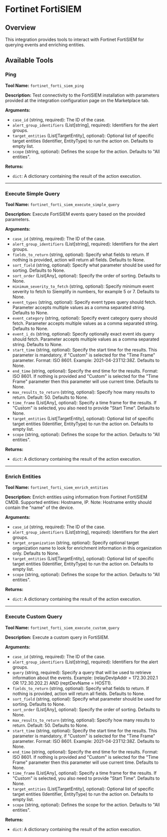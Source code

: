 # Fortinet FortiSIEM

## Overview

This integration provides tools to interact with Fortinet FortiSIEM for querying events and enriching entities.

## Available Tools

### Ping

**Tool Name:** `fortinet_forti_siem_ping`

**Description:** Test connectivity to the FortiSIEM installation with parameters provided at the integration configuration page on the Marketplace tab.

**Arguments:**

*   `case_id` (string, required): The ID of the case.
*   `alert_group_identifiers` (List[string], required): Identifiers for the alert groups.
*   `target_entities` (List[TargetEntity], optional): Optional list of specific target entities (Identifier, EntityType) to run the action on. Defaults to empty list.
*   `scope` (string, optional): Defines the scope for the action. Defaults to "All entities".

**Returns:**

*   `dict`: A dictionary containing the result of the action execution.

---

### Execute Simple Query

**Tool Name:** `fortinet_forti_siem_execute_simple_query`

**Description:** Execute FortiSIEM events query based on the provided parameters.

**Arguments:**

*   `case_id` (string, required): The ID of the case.
*   `alert_group_identifiers` (List[string], required): Identifiers for the alert groups.
*   `fields_to_return` (string, optional): Specify what fields to return. If nothing is provided, action will return all fields. Defaults to None.
*   `sort_field` (string, optional): Specify what parameter should be used for sorting. Defaults to None.
*   `sort_order` (List[Any], optional): Specify the order of sorting. Defaults to None.
*   `minimum_severity_to_fetch` (string, optional): Specify minimum event severity to fetch to Siemplify in numbers, for example 5 or 7. Defaults to None.
*   `event_types` (string, optional): Specify event types query should fetch. Parameter accepts multiple values as a comma separated string. Defaults to None.
*   `event_category` (string, optional): Specify event category query should fetch. Parameter accepts multiple values as a comma separated string. Defaults to None.
*   `event_i_ds` (string, optional): Specify optionally exact event ids query should fetch. Parameter accepts multiple values as a comma separated string. Defaults to None.
*   `start_time` (string, optional): Specify the start time for the results. This parameter is mandatory, if "Custom" is selected for the "Time Frame" parameter. Format: ISO 8601. Example: 2021-04-23T12:38Z. Defaults to None.
*   `end_time` (string, optional): Specify the end time for the results. Format: ISO 8601. If nothing is provided and "Custom" is selected for the "Time Frame" parameter then this parameter will use current time. Defaults to None.
*   `max_results_to_return` (string, optional): Specify how many results to return. Default: 50. Defaults to None.
*   `time_frame` (List[Any], optional): Specify a time frame for the results. If "Custom" is selected, you also need to provide "Start Time". Defaults to None.
*   `target_entities` (List[TargetEntity], optional): Optional list of specific target entities (Identifier, EntityType) to run the action on. Defaults to empty list.
*   `scope` (string, optional): Defines the scope for the action. Defaults to "All entities".

**Returns:**

*   `dict`: A dictionary containing the result of the action execution.

---

### Enrich Entities

**Tool Name:** `fortinet_forti_siem_enrich_entities`

**Description:** Enrich entities using information from Fortinet FortiSIEM CMDB. Supported entities: Hostname, IP. Note: Hostname entity should contain the "name" of the device.

**Arguments:**

*   `case_id` (string, required): The ID of the case.
*   `alert_group_identifiers` (List[string], required): Identifiers for the alert groups.
*   `target_organization` (string, optional): Specify optional target organization name to look for enrichment information in this organization only. Defaults to None.
*   `target_entities` (List[TargetEntity], optional): Optional list of specific target entities (Identifier, EntityType) to run the action on. Defaults to empty list.
*   `scope` (string, optional): Defines the scope for the action. Defaults to "All entities".

**Returns:**

*   `dict`: A dictionary containing the result of the action execution.

---

### Execute Custom Query

**Tool Name:** `fortinet_forti_siem_execute_custom_query`

**Description:** Execute a custom query in FortiSIEM.

**Arguments:**

*   `case_id` (string, required): The ID of the case.
*   `alert_group_identifiers` (List[string], required): Identifiers for the alert groups.
*   `query` (string, required): Specify a query that will be used to retrieve information about the events. Example: (relayDevIpAddr = 172.30.202.1 OR 172.30.202.2) AND (reptDevName = HOST1).
*   `fields_to_return` (string, optional): Specify what fields to return. If nothing is provided, action will return all fields. Defaults to None.
*   `sort_field` (string, optional): Specify what parameter should be used for sorting. Defaults to None.
*   `sort_order` (List[Any], optional): Specify the order of sorting. Defaults to None.
*   `max_results_to_return` (string, optional): Specify how many results to return. Default: 50. Defaults to None.
*   `start_time` (string, optional): Specify the start time for the results. This parameter is mandatory, if "Custom" is selected for the "Time Frame" parameter. Format: ISO 8601. Example: 2021-04-23T12:38Z. Defaults to None.
*   `end_time` (string, optional): Specify the end time for the results. Format: ISO 8601. If nothing is provided and "Custom" is selected for the "Time Frame" parameter then this parameter will use current time. Defaults to None.
*   `time_frame` (List[Any], optional): Specify a time frame for the results. If "Custom" is selected, you also need to provide "Start Time". Defaults to None.
*   `target_entities` (List[TargetEntity], optional): Optional list of specific target entities (Identifier, EntityType) to run the action on. Defaults to empty list.
*   `scope` (string, optional): Defines the scope for the action. Defaults to "All entities".

**Returns:**

*   `dict`: A dictionary containing the result of the action execution.
